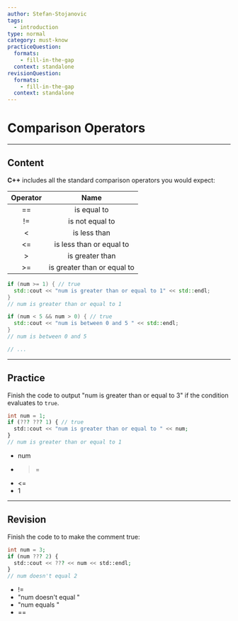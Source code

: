 ```yaml
---
author: Stefan-Stojanovic
tags:
  - introduction
type: normal
category: must-know
practiceQuestion:
  formats:
    - fill-in-the-gap
  context: standalone
revisionQuestion:
  formats:
    - fill-in-the-gap
  context: standalone
---
```


# Comparison Operators

---

## Content


**C++** includes all the standard comparison operators you would expect:

| Operator |             Name            |
|:--------:|:---------------------------:|
| ==       | is equal to                 |
| !=       | is not equal to             |
| <        | is less than                |
| <=       | is less than or equal to    |
| >        | is greater than             |
| >=       | is greater than or equal to |

```cpp
if (num >= 1) { // true
  std::cout << "num is greater than or equal to 1" << std::endl;
}
// num is greater than or equal to 1

if (num < 5 && num > 0) { // true
  std::cout << "num is between 0 and 5 " << std::endl;
}
// num is between 0 and 5

// ...
```


---

## Practice

Finish the code to output "num is greater than or equal to 3" if the condition evaluates to `true`.

```php
int num = 1;
if (??? ??? 1) { // true
  std::cout << "num is greater than or equal to " << num;
}
// num is greater than or equal to 1
```

- num
- >=
- <=
- 1


---

## Revision

Finish the code to to make the comment true:

```php
int num = 3;
if (num ??? 2) {
  std::cout << ??? << num << std::endl;
}
// num doesn't equal 2

```

- !=
- "num doesn't equal "
- "num equals "
- ==
